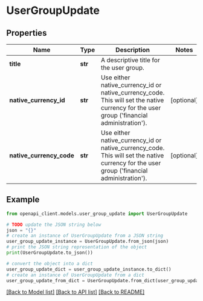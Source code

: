 # UserGroupUpdate


## Properties

Name | Type | Description | Notes
------------ | ------------- | ------------- | -------------
**title** | **str** | A descriptive title for the user group. | 
**native_currency_id** | **str** | Use either native_currency_id or native_currency_code. This will set the native currency for the user group (&#39;financial administration&#39;). | [optional] 
**native_currency_code** | **str** | Use either native_currency_id or native_currency_code. This will set the native currency for the user group (&#39;financial administration&#39;). | [optional] 

## Example

```python
from openapi_client.models.user_group_update import UserGroupUpdate

# TODO update the JSON string below
json = "{}"
# create an instance of UserGroupUpdate from a JSON string
user_group_update_instance = UserGroupUpdate.from_json(json)
# print the JSON string representation of the object
print(UserGroupUpdate.to_json())

# convert the object into a dict
user_group_update_dict = user_group_update_instance.to_dict()
# create an instance of UserGroupUpdate from a dict
user_group_update_from_dict = UserGroupUpdate.from_dict(user_group_update_dict)
```
[[Back to Model list]](../README.md#documentation-for-models) [[Back to API list]](../README.md#documentation-for-api-endpoints) [[Back to README]](../README.md)


